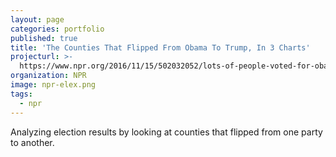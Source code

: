 ```yaml
---
layout: page
categories: portfolio
published: true
title: 'The Counties That Flipped From Obama To Trump, In 3 Charts'
projecturl: >-
  https://www.npr.org/2016/11/15/502032052/lots-of-people-voted-for-obama-and-trump-heres-where-in-3-charts
organization: NPR
image: npr-elex.png
tags:
  - npr
---
```

Analyzing election results by looking at counties that flipped from one party to another. 